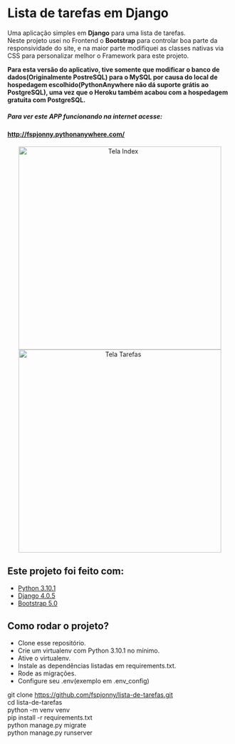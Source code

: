 # Lista de tarefas em Django

Uma aplicação simples em **Django** para uma lista de tarefas.</br>
Neste projeto usei no Frontend o **Bootstrap** para controlar boa parte da responsividade do site,
e na maior parte modifiquei as classes nativas via CSS para personalizar melhor o Framework para este projeto.</br>

**Para esta versão do aplicativo, tive somente que modificar o banco de dados(Originalmente PostreSQL) para o MySQL por causa do local de hospedagem escolhido(PythonAnywhere não dá suporte grátis ao PostgreSQL), uma vez que o Heroku também acabou com a hospedagem gratuita com PostgreSQL.**

##### Para ver este APP funcionando na internet acesse:

#### http://fspjonny.pythonanywhere.com/

<div align="center">
<img height="455" src="https://i.imgur.com/WJgaLV1.png" alt="Tela Index">
<img height="455" src="https://i.imgur.com/8JguufW.png" alt="Tela Tarefas">
</div>

## Este projeto foi feito com:

- [Python 3.10.1](https://www.python.org/)
- [Django 4.0.5](https://www.djangoproject.com/)
- [Bootstrap 5.0](https://getbootstrap.com/)

## Como rodar o projeto?

- Clone esse repositório.
- Crie um virtualenv com Python 3.10.1 no mínimo.
- Ative o virtualenv.
- Instale as dependências listadas em requirements.txt.
- Rode as migrações.
- Configure seu .env(exemplo em .env_config)

git clone https://github.com/fspjonny/lista-de-tarefas.git<br>
cd lista-de-tarefas<br>
python -m venv venv<br>
pip install -r requirements.txt<br>
python manage.py migrate<br>
python manage.py runserver<br>
